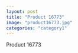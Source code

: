 ```yaml
---
layout: post
title: "Product 16773"
image: "product16773.jpg"
categories: "category1"
---
```

Product 16773

